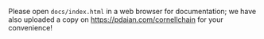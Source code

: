 Please open `docs/index.html` in a web browser for documentation; we have also uploaded a copy on https://pdaian.com/cornellchain for your convenience!
